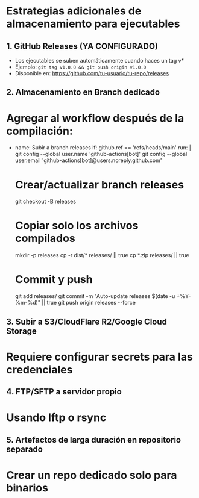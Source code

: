 # Estrategias adicionales de almacenamiento para ejecutables

## 1. GitHub Releases (YA CONFIGURADO)
- Los ejecutables se suben automáticamente cuando haces un tag v*
- Ejemplo: `git tag v1.0.0 && git push origin v1.0.0`
- Disponible en: https://github.com/tu-usuario/tu-repo/releases

## 2. Almacenamiento en Branch dedicado
# Agregar al workflow después de la compilación:

- name: Subir a branch releases
  if: github.ref == 'refs/heads/main'
  run: |
    git config --global user.name 'github-actions[bot]'
    git config --global user.email 'github-actions[bot]@users.noreply.github.com'
    
    # Crear/actualizar branch releases
    git checkout -B releases
    
    # Copiar solo los archivos compilados
    mkdir -p releases
    cp -r dist/* releases/ || true
    cp *.zip releases/ || true
    
    # Commit y push
    git add releases/
    git commit -m "Auto-update releases $(date -u +%Y-%m-%d)" || true
    git push origin releases --force

## 3. Subir a S3/CloudFlare R2/Google Cloud Storage
# Requiere configurar secrets para las credenciales

## 4. FTP/SFTP a servidor propio
# Usando lftp o rsync

## 5. Artefactos de larga duración en repositorio separado
# Crear un repo dedicado solo para binarios
